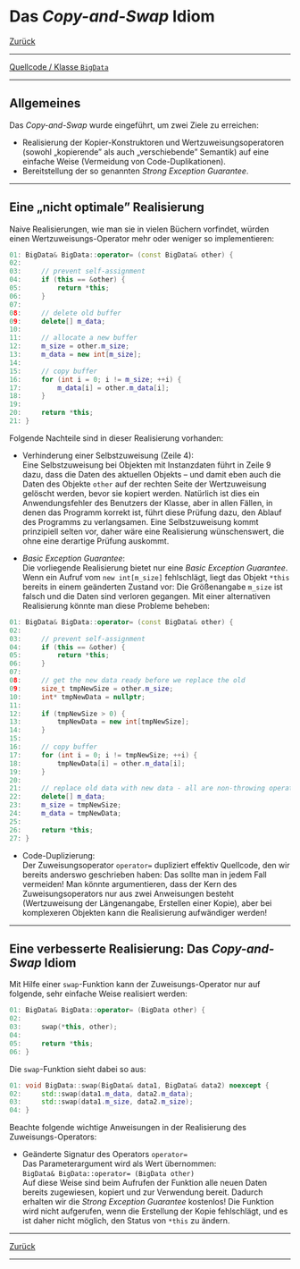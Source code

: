# Das *Copy-and-Swap* Idiom

[Zurück](../../Readme.md)

---

[Quellcode / Klasse `BigData`](CopySwapIdiom.cpp)

---

## Allgemeines

Das *Copy-and-Swap* wurde eingeführt, um zwei Ziele zu erreichen:
  * Realisierung der Kopier-Konstruktoren und Wertzuweisungsoperatoren (sowohl &bdquo;kopierende&rdquo; als auch &bdquo;verschiebende&rdquo; Semantik)
  auf eine einfache Weise (Vermeidung von Code-Duplikationen).
  * Bereitstellung der so genannten *Strong Exception Guarantee*.


---

## Eine &bdquo;nicht optimale&rdquo; Realisierung

Naive Realisierungen, wie man sie in vielen Büchern vorfindet,
würden einen Wertzuweisungs-Operator mehr oder weniger so implementieren:


```cpp
01: BigData& BigData::operator= (const BigData& other) {
02: 
03:     // prevent self-assignment
04:     if (this == &other) {
05:         return *this;
06:     }
07: 
08:     // delete old buffer
09:     delete[] m_data;
10: 
11:     // allocate a new buffer
12:     m_size = other.m_size;
13:     m_data = new int[m_size];
14: 
15:     // copy buffer
16:     for (int i = 0; i != m_size; ++i) {
17:         m_data[i] = other.m_data[i];
18:     }
19: 
20:     return *this;
21: }
```

Folgende Nachteile sind in dieser Realisierung vorhanden:

  * Verhinderung einer Selbstzuweisung (Zeile 4):<br />
Eine Selbstzuweisung bei Objekten mit Instanzdaten führt in Zeile 9
dazu, dass die Daten des aktuellen Objekts &ndash; und damit eben auch
die Daten des Objekte `other` auf der rechten Seite der Wertzuweisung gelöscht werden,
bevor sie kopiert werden.
Natürlich ist dies ein Anwendungsfehler des Benutzers der Klasse,
aber in allen Fällen, in denen das Programm korrekt ist,
führt diese Prüfung dazu, den Ablauf des Programms zu verlangsamen.
Eine Selbstzuweisung kommt prinzipiell selten vor, daher wäre eine Realisierung wünschenswert,
die ohne eine derartige Prüfung auskommt.

  * *Basic Exception Guarantee*:<br />
Die vorliegende Realisierung bietet nur eine *Basic Exception Guarantee*.
Wenn ein Aufruf vom `new int[m_size]` fehlschlägt, liegt das Objekt `*this`
bereits in einem geänderten Zustand vor: Die Größenangabe `m_size` ist falsch
und die Daten sind verloren gegangen. Mit einer alternativen Realisierung
könnte man diese Probleme beheben:

```cpp
01: BigData& BigData::operator= (const BigData& other) {
02: 
03:     // prevent self-assignment
04:     if (this == &other) {
05:         return *this;
06:     }
07: 
08:     // get the new data ready before we replace the old
09:     size_t tmpNewSize = other.m_size;
10:     int* tmpNewData = nullptr;
11: 
12:     if (tmpNewSize > 0) {
13:         tmpNewData = new int[tmpNewSize];
14:     }
15: 
16:     // copy buffer
17:     for (int i = 0; i != tmpNewSize; ++i) {
18:         tmpNewData[i] = other.m_data[i];
19:     }
20: 
21:     // replace old data with new data - all are non-throwing operations
22:     delete[] m_data;
23:     m_size = tmpNewSize;
24:     m_data = tmpNewData;
25: 
26:     return *this;
27: }
```

  * Code-Duplizierung:<br />
Der Zuweisungsoperator `operator=` dupliziert effektiv Quellcode,
den wir bereits anderswo geschrieben haben: Das sollte man in jedem Fall vermeiden!
Man könnte argumentieren, dass der Kern des Zuweisungsoperators
nur aus zwei Anweisungen besteht (Wertzuweisung der Längenangabe, Erstellen einer Kopie),
aber bei komplexeren Objekten kann die Realisierung aufwändiger werden!


---

## Eine verbesserte Realisierung: Das *Copy-and-Swap* Idiom

Mit Hilfe einer `swap`-Funktion kann der Zuweisungs-Operator nur auf folgende, 
sehr einfache Weise realisiert werden:

```cpp
01: BigData& BigData::operator= (BigData other) {
02: 
03:     swap(*this, other);
04: 
05:     return *this;
06: }
```

Die `swap`-Funktion sieht dabei so aus:

```cpp
01: void BigData::swap(BigData& data1, BigData& data2) noexcept {
02:     std::swap(data1.m_data, data2.m_data);
03:     std::swap(data1.m_size, data2.m_size);
04: }
```

Beachte folgende wichtige Anweisungen in der Realisierung des Zuweisungs-Operators:


  * Geänderte Signatur des Operators `operator=`<br />
Das Parameterargument wird als Wert übernommen:<br />
`BigData& BigData::operator= (BigData other)`<br />
Auf diese Weise sind beim Aufrufen der Funktion alle neuen Daten bereits zugewiesen, kopiert und zur Verwendung bereit.
Dadurch erhalten wir die *Strong Exception Guarantee* kostenlos! 
Die Funktion wird nicht aufgerufen, wenn die Erstellung der Kopie fehlschlägt,
und es ist daher nicht möglich, den Status von `*this` zu ändern. 

---

[Zurück](../../Readme.md)

---
